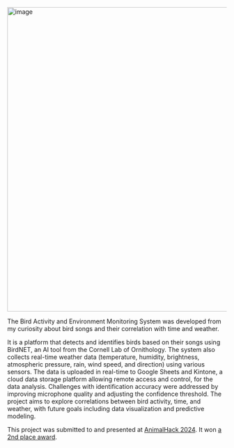 <img width="700" alt="image" src="https://github.com/user-attachments/assets/67021c70-d8ec-4720-91ca-373c20b2bcb7">

The Bird Activity and Environment Monitoring System was developed from my curiosity about bird songs and their correlation with time and weather. 

It is a platform that detects and identifies birds based on their songs using BirdNET, an AI tool from the Cornell Lab of Ornithology. The system also collects real-time weather data (temperature, humidity, brightness, atmospheric pressure, rain, wind speed, and direction) using various sensors. The data is uploaded in real-time to Google Sheets and Kintone, a cloud data storage platform allowing remote access and control, for the data analysis. Challenges with identification accuracy were addressed by improving microphone quality and adjusting the confidence threshold. The project aims to explore correlations between bird activity, time, and weather, with future goals including data visualization and predictive modeling.

This project was submitted to and presented at [AnimalHack 2024](https://animalhack.org/ah24/). It won [a 2nd place award](https://animalhack2024.devpost.com/project-gallery). 
